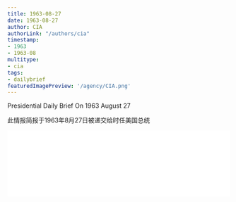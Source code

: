 ```yaml
---
title: 1963-08-27
date: 1963-08-27
author: CIA 
authorLink: "/authors/cia"
timestamp: 
- 1963
- 1963-08
multitype: 
- cia
tags: 
- dailybrief
featuredImagePreview: '/agency/CIA.png'
---
```



Presidential Daily Brief On 1963 August 27

此情报简报于1963年8月27日被递交给时任美国总统

<!--more-->





<div id="over" style="width:100%; overflow:hidden"> <iframe id="sFrame" name="sFrame" frameborder="no" border="0"  allowfullscreen marginwidth="0" scrolling="no" src = " /CIA/1963-08-27.html "  style = " position:absulute; width: 806px; top: 300;" > </iframe> </div>